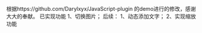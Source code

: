 根据https://github.com/Darylxyx/JavaScript-plugin 的demo进行的修改，感谢大大的奉献。
已实现功能
1、切换图片；
后续：
1、动态添加文字；
2、实现缩放功能
 